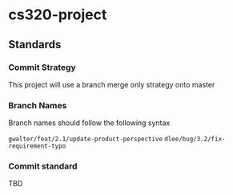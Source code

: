 # cs320-project

## Standards

### Commit Strategy

This project will use a branch merge only strategy onto master

### Branch Names

Branch names should follow the following syntax

`gwalter/feat/2.1/update-product-perspective`
`dlee/bug/3.2/fix-requirement-typo`

### Commit standard

TBD
